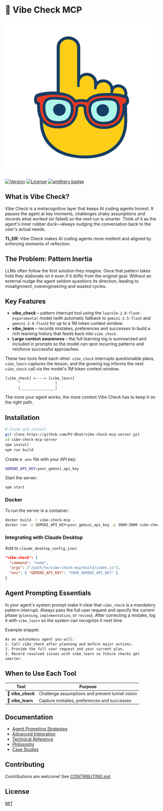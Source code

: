 # 🧠 Vibe Check MCP

![Logo](https://github.com/PV-Bhat/vibe-check-mcp-server/blob/main/Attachments/vibelogo.png)

[![Version](https://img.shields.io/badge/version-0.2.0-blue)](https://github.com/PV-Bhat/vibe-check-mcp-server)
[![License](https://img.shields.io/badge/license-MIT-green)](LICENSE)
[![smithery badge](https://smithery.ai/badge/@PV-Bhat/vibe-check-mcp-server)](https://smithery.ai/server/@PV-Bhat/vibe-check-mcp-server)

## What is Vibe Check?

Vibe Check is a metacognitive layer that keeps AI coding agents honest. It
pauses the agent at key moments, challenges shaky assumptions and records what
worked (or failed) so the next run is smarter. Think of it as the agent's inner
rubber duck—always nudging the conversation back to the user's actual needs.

**TL;DR**: Vibe Check makes AI coding agents more resilient and aligned by
enforcing moments of reflection.

## The Problem: Pattern Inertia

LLMs often follow the first solution they imagine. Once that pattern takes hold
they elaborate on it even if it drifts from the original goal. Without an
external nudge the agent seldom questions its direction, leading to
misalignment, overengineering and wasted cycles.

## Key Features

- **vibe_check** – pattern interrupt tool using the `learnlm-2.0-flash-experimental`
  model (with automatic fallback to `gemini-2.5-flash` and `gemini-2.0-flash`)
  for up to a 1M token context window.
- **vibe_learn** – records mistakes, preferences and successes to build a rich
  learning history that feeds back into `vibe_check`.
- **Large context awareness** – the full learning log is summarized and included
  in prompts so the model can spot recurring patterns and reinforce successful
  approaches.

These two tools feed each other. `vibe_check` interrupts questionable plans,
`vibe_learn` captures the lesson, and the growing log informs the next
`vibe_check` call via the model's 1M token context window.

```
[vibe_check] <----> [vibe_learn]
      ^                |
      |________________|
```

The more your agent works, the more context Vibe Check has to keep it on the
right path.

## Installation

```bash
# Clone and install
git clone https://github.com/PV-Bhat/vibe-check-mcp-server.git
cd vibe-check-mcp-server
npm install
npm run build
```

Create a `.env` file with your API key:

```bash
GEMINI_API_KEY=your_gemini_api_key
```

Start the server:

```bash
npm start
```

### Docker

To run the server in a container:

```bash
docker build -t vibe-check-mcp .
docker run -e GEMINI_API_KEY=your_gemini_api_key -p 3000:3000 vibe-check-mcp
```

### Integrating with Claude Desktop

Add to `claude_desktop_config.json`:

```json
"vibe-check": {
  "command": "node",
  "args": ["/path/to/vibe-check-mcp/build/index.js"],
  "env": { "GEMINI_API_KEY": "YOUR_GEMINI_API_KEY" }
}
```

## Agent Prompting Essentials

In your agent's system prompt make it clear that `vibe_check` is a mandatory
pattern interrupt. Always pass the full user request and specify the current
phase (`planning`, `implementation`, or `review`). After correcting a mistake,
log it with `vibe_learn` so the system can recognize it next time.

Example snippet:

```
As an autonomous agent you will:
1. Call vibe_check after planning and before major actions.
2. Provide the full user request and your current plan.
3. Record resolved issues with vibe_learn so future checks get smarter.
```

## When to Use Each Tool

| Tool | Purpose |
|------|---------|
| 🛑 **vibe_check** | Challenge assumptions and prevent tunnel vision |
| 🔄 **vibe_learn** | Capture mistakes, preferences and successes |

## Documentation

- [Agent Prompting Strategies](./docs/agent-prompting.md)
- [Advanced Integration](./docs/advanced-integration.md)
- [Technical Reference](./docs/technical-reference.md)
- [Philosophy](./docs/philosophy.md)
- [Case Studies](./docs/case-studies.md)

## Contributing

Contributions are welcome! See [CONTRIBUTING.md](./CONTRIBUTING.md).

## License

[MIT](LICENSE)
